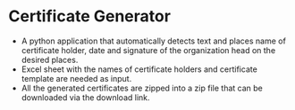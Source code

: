 # Certificate Generator
* A python application that automatically detects text and places name of certificate holder, date and signature of the organization head on the desired places.
* Excel sheet with the names of certificate holders and certificate template are needed as input.
* All the generated certificates are zipped into a zip file that can be downloaded via the download link.
